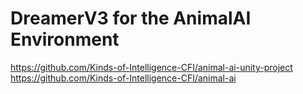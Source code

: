 # DreamerV3 for the AnimalAI Environment

<https://github.com/Kinds-of-Intelligence-CFI/animal-ai-unity-project>
<https://github.com/Kinds-of-Intelligence-CFI/animal-ai>

